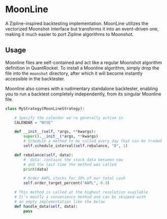 # MoonLine
A Zipline-inspired backtesting implementation. MoonLine utilizes the vectorized Moonshot interface but transforms it into an event-driven one, making it much easier to port Zipline algorithms to Moonshot.

## Usage
Moonline files are self-contained and act like a regular Moonshot algorithm definition in QuantRocket. To install a Moonline algorithm, simply drop the file into the `moonshot` directory, after which it will become instantly accessible in the backtester.

Moonline also comes with a rudimentary standalone backtester, enabling you to run a backtest completely independently, from its singular Moonline file.

```python
class MyStrategy(MoonLineStrategy):

    # Specify the calendar we're generally active in
    CALENDAR = "NYSE"

    def __init__(self, *args, **kwargs):
        super().__init__(*args, **kwargs)
        # Schedule a method to be called every day that can be traded
        self.schedule_interval(self.rebalance, "D", 1)

    def rebalance(self, data):
        # 'data' contains the stock data between now
        # and the last time the method was called
        print(data)

        # Order AAPL stocks for 30% of our total cash
        self.order_target_percent("AAPL", 0.3)

    # This method is called at the highest resolution available
    # It's mostly a convenience method and can be skipped with
    # an empty implementation like the below
    def handle_data(self, data):
        pass
```

